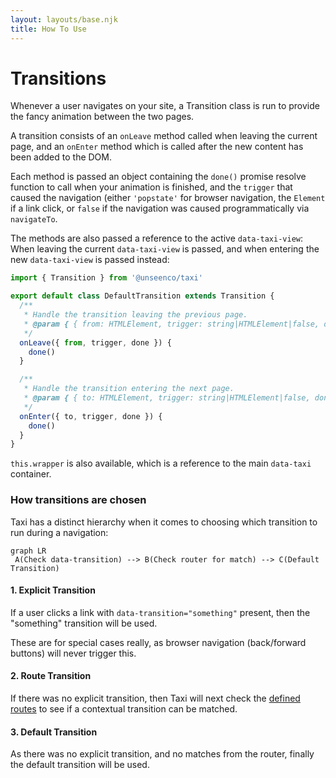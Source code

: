 ```yaml
---
layout: layouts/base.njk
title: How To Use
---
```


# Transitions
Whenever a user navigates on your site, a Transition class is run to provide the fancy animation between the two pages.

A transition consists of an `onLeave` method called when leaving the current page, and an `onEnter` method which is called after the new content has been added to the DOM.

Each method is passed an object  containing the `done()` promise resolve function to call when your animation is finished, and the `trigger` that caused the navigation (either `'popstate'` for browser navigation, the `Element` if a link click, or `false` if the navigation was caused programmatically via `navigateTo`.

The methods are also passed a reference to the active `data-taxi-view`: When leaving the current `data-taxi-view` is passed, and when entering the new `data-taxi-view` is passed instead:

```js
import { Transition } from '@unseenco/taxi'

export default class DefaultTransition extends Transition {
  /**
   * Handle the transition leaving the previous page.
   * @param { { from: HTMLElement, trigger: string|HTMLElement|false, done: function } } props
   */
  onLeave({ from, trigger, done }) {
    done()
  }

  /**
   * Handle the transition entering the next page.
   * @param { { to: HTMLElement, trigger: string|HTMLElement|false, done: function } } props
   */
  onEnter({ to, trigger, done }) {
    done()
  }
}
```

`this.wrapper` is also available, which is a reference to the main `data-taxi` container.

### How transitions are chosen
Taxi has a distinct hierarchy when it comes to choosing which transition to run during a navigation:

```mermaid
graph LR
 A(Check data-transition) --> B(Check router for match) --> C(Default Transition)
```

#### 1. Explicit Transition
If a user clicks a link with `data-transition="something"` present, then the "something" transition will be used.

These are for special cases really, as browser navigation (back/forward buttons) will never trigger this.

#### 2. Route Transition
If there was no explicit transition, then Taxi will next check the [defined routes](#routing) to see if a contextual transition can be matched.

#### 3. Default Transition
As there was no explicit transition, and no matches from the router, finally the default transition will be used.